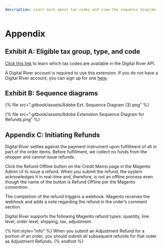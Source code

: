 ```yaml
---
description: Learn more about tax codes and view the sequence diagram.
---
```


# Appendix

## Exhibit A: Eligible tax group, type, and code

[Click this link](https://docs.digitalriver.com/digital-river-api/checkouts-and-orders/skus/creating-and-updating-skus#setting-the-tax-code) to learn which tax codes are available in the Digital River API.&#x20;

A Digital River account is required to use this extension. If you do not have a Digital River account, you can sign up for one [here](https://dashboard.digitalriver.com/signup).

## Exhibit B: Sequence diagrams&#x20;

{% file src=".gitbook/assets/Adobe Ext. Sequence Diagram (3).png" %}

{% file src=".gitbook/assets/Adobe Extenstion Sequence Diagram for Refunds.png" %}

## Appendix C: Initiating Refunds

Digital River settles against the payment instrument upon fulfillment of all or part of the order items. Before fulfillment, we collect no funds from the shopper and cannot issue refunds.

Click the Refund Offline button on the Credit Memo page in the Magento Admin UI to issue a refund. When you submit the refund, the system acknowledges it in real-time and, therefore, is not an offline process even though the name of the button is Refund Offline per the Magento convention.

The completion of the refund triggers a webhook. Magento receives the webhook and adds a note regarding the refund in the order’s comment section.

Digital River supports the following Magento refund types: quantity, line level, order level, shipping, tax, adjustment.

{% hint style="info" %}
When you submit an Adjustment Refund for a portion of an order, you should submit all subsequent refunds for that order as Adjustment Refunds.
{% endhint %}
